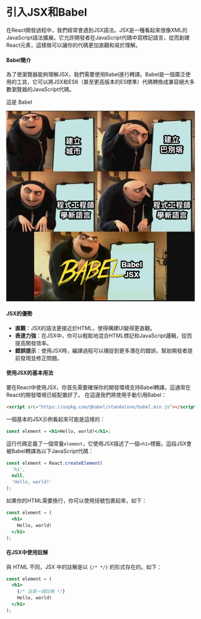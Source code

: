 # 引入JSX和Babel

在React開發過程中，我們經常會遇到JSX語法。JSX是一種看起來很像XML的JavaScript語法擴展。它允許開發者在JavaScript代碼中寫標記語言，從而創建React元素，這樣做可以讓你的代碼更加直觀和易於理解。

#### Babel簡介

為了使瀏覽器能夠理解JSX，我們需要使用Babel進行轉譯。Babel是一個廣泛使用的工具，它可以將JSX和ES6（甚至更高版本的ES標準）代碼轉換成兼容絕大多數瀏覽器的JavaScript代碼。

這是 Babel

![Meme](images/Babel%20Meme.png)

#### JSX的優勢

- **直觀**：JSX的語法更接近於HTML，使得構建UI變得更直觀。
- **表達力強**：在JSX中，你可以輕鬆地混合HTML標記和JavaScript邏輯，從而提高開發效率。
- **錯誤提示**：使用JSX時，編譯過程可以捕捉到更多潛在的錯誤，幫助開發者提前發現並修正問題。

#### 使用JSX的基本用法

要在React中使用JSX，你首先需要確保你的開發環境支持Babel轉譯。這通常在React的開發環境已經配置好了。
在這邊我們將使用手動引用Babel：

```html
<script src="https://unpkg.com/@babel/standalone/babel.min.js"></script>
```

一個基本的JSX示例看起來可能是這樣的：

```jsx
const element = <h1>Hello, world!</h1>;
```

這行代碼定義了一個常量`element`，它使用JSX描述了一個`<h1>`標籤。這段JSX會被Babel轉譯為以下JavaScript代碼：

```javascript
const element = React.createElement(
  'h1',
  null,
  'Hello, world!'
);
```

如果你的HTML需要換行，你可以使用括號包裹起來，如下：

```jsx
const element = (
  <h1>
    Hello, world!
  </h1>
);
```

#### 在JSX中使用註解

與 HTML 不同，JSX 中的註解是以 `{/* */}` 的形式存在的。如下：

```jsx
const element = (
  <h1>
    {/* 這是一個註解 */}
    Hello, world!
  </h1>
);
```
